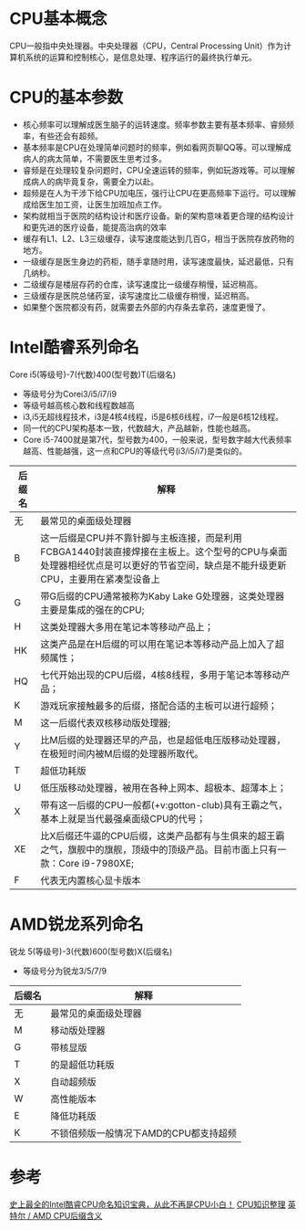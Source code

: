 # CPU基本概念
CPU一般指中央处理器。中央处理器（CPU，Central Processing Unit）作为计算机系统的运算和控制核心，是信息处理、程序运行的最终执行单元。
# CPU的基本参数
* 核心频率可以理解成医生脑子的运转速度。频率参数主要有基本频率、睿频频率，有些还会有超频。
* 基本频率是CPU在处理简单问题时的频率，例如看网页聊QQ等。可以理解成病人的病太简单，不需要医生思考过多。
* 睿频是在处理较复杂问题时，CPU全速运转的频率，例如玩游戏等。可以理解成病人的病毕竟复杂，需要全力以赴。
* 超频是在人为干涉下给CPU加电压，强行让CPU在更高频率下运行。可以理解成给医生加工资，让医生加班加点工作。
* 架构就相当于医院的结构设计和医疗设备。新的架构意味着更合理的结构设计和更先进的医疗设备，能提高治病的效率
* 缓存有L1、L2、L3三级缓存，读写速度能达到几百G，相当于医院存放药物的地方。
* 一级缓存是医生身边的药柜，随手拿随时用，读写速度最快，延迟最低，只有几纳秒。
* 二级缓存是楼层存药的仓库，读写速度比一级缓存稍慢，延迟稍高。
* 三级缓存是医院总储药室，读写速度比二级缓存稍慢，延迟稍高。
* 如果整个医院都没有药，就需要去外部的内存条去拿药，速度更慢了。

# Intel酷睿系列命名
Core i5(等级号)-7(代数)400(型号数)T(后缀名)

* 等级号分为Corei3/i5/i7/i9
* 等级号越高核心数和线程数越高
* i3,i5无超线程技术，i3是4核4线程，i5是6核6线程，i7一般是6核12线程。
* 同一代的CPU架构基本一致，代数越大，产品越新，性能也越高。
* Core i5-7400就是第7代，型号数为400，一般来说，型号数字越大代表频率越高、性能越强，这一点和CPU的等级代号(i3/i5/i7)是类似的。

后缀名|解释
--|--
无|最常见的桌面级处理器
B|这一后缀是CPU并不靠针脚与主板连接，而是利用FCBGA1440封装直接焊接在主板上。这个型号的CPU与桌面处理器相经优点是可以更好的节省空间，缺点是不能升级更新CPU，主要用在紧凑型设备上
G|带G后缀的CPU通常被称为Kaby Lake G处理器，这类处理器主要是集成的强在的CPU;
H|这类处理器大多用在笔记本等移动产品上；
HK|这类产品是在H后缀的可以用在笔记本等移动产品上加入了超频属性；
HQ|七代开始出现的CPU后缀，4核8线程，多用于笔记本等移动产品；
K|游戏玩家接触最多的后缀，搭配合适的主板可以进行超频；
M|这一后缀代表双核移动版处理器;
Y|比M后缀的处理器还早的产品，也是超低电压版移动处理器，在极短时间内被M后缀的处理器所取代。
T|超低功耗版
U|低压版移动处理器，被用在各种上网本、超极本、超薄本上；
X|带有这一后缀的CPU一般都(+v:gotton-club)具有王霸之气，基本上就是当代最强桌面级CPU的代号；
XE|比X后缀还牛逼的CPU后缀，这类产品都有与生俱来的超王霸之气，旗舰中的旗舰，顶级中的顶级产品。目前市面上只有一款：Core i9-7980XE;
F|代表无内置核心显卡版本

# AMD锐龙系列命名

锐龙 5(等级号)-3(代数)600(型号数)X(后缀名)

* 等级号分为锐龙3/5/7/9

后缀名|解释
--|--
无|最常见的桌面级处理器
M|移动版处理器
G|带核显版
T|的是超低功耗版
X|自动超频版
W|高性能版本
E|降低功耗版
K|不锁倍频版一般情况下AMD的CPU都支持超频

# 参考
[史上最全的Intel酷睿CPU命名知识宝典，从此不再是CPU小白！](https://baijiahao.baidu.com/s?id=1628698723227369005&wfr=spider&for=pc)
[CPU知识整理](https://www.cnblogs.com/HackHarry/p/10332173.html)
[英特尔 / AMD CPU后缀含义](https://www.bilibili.com/read/cv5643289/)